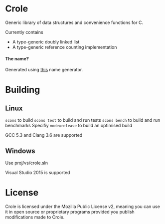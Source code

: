 # Crole
Generic library of data structures and convenience functions for C.

Currently contains
  * A type-generic doubly linked list
  * A type-generic reference counting implementation

#### The name?
Generated using [this](http://mrsharpoblunto.github.io/foswig.js) name generator.

# Building

## Linux

`scons` to build
`scons test` to build and run tests
`scons bench` to build and run benchmarks
Specifiy `mode=release` to build an optimised build

GCC 5.3 and Clang 3.6 are supported

## Windows

Use proj/vs/crole.sln

Visual Studio 2015 is supported

# License
Crole is licensed under the Mozilla Public License v2, meaning you can use it in open source or proprietary programs provided you publish modifications made to Crole.
